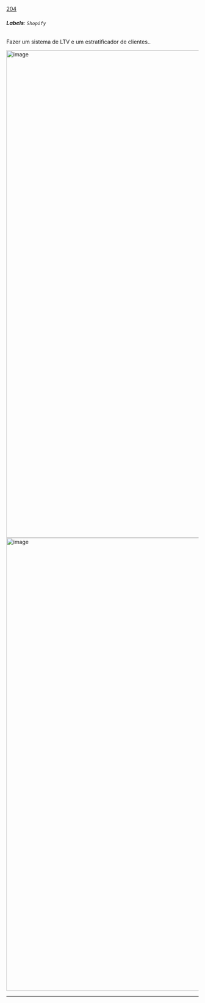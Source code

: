 [204](https://github.com/guilhermeprokisch/guilherme/issues/204) 
###### **Labels**: `Shopify`



Fazer um sistema de LTV e um estratificador de clientes..


<img width="1273" alt="image" src="https://user-images.githubusercontent.com/12011070/172938235-d51ed637-832f-4e8c-b8e1-f3cb6cba2941.png">


<img width="1183" alt="image" src="https://user-images.githubusercontent.com/12011070/174456812-9b18b4af-b790-4224-8022-b78d6acf423f.png">

-------------------------------------------------------------------------------

